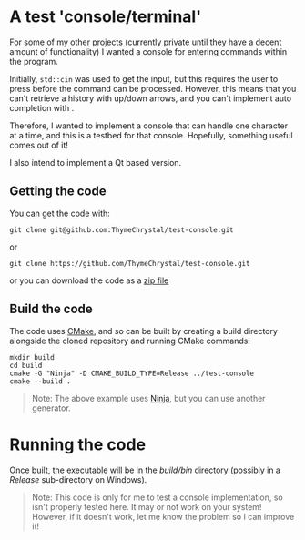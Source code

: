 # A test 'console/terminal'
For some of my other projects (currently private until they have a decent amount of functionality) I wanted a console for entering commands within the program.

Initially, `std::cin` was used to get the input, but this requires the user to press *<Enter>* before the command can be processed. However, this means that you can't retrieve a history with up/down arrows, and you can't implement auto completion with *<Tab>*.
  
Therefore, I wanted to implement a console that can handle one character at a time, and this is a testbed for that console. Hopefully, something useful comes out of it!
  
I also intend to implement a Qt based version.
  
## Getting the code
You can get the code with:
```
git clone git@github.com:ThymeChrystal/test-console.git
```
or
```
git clone https://github.com/ThymeChrystal/test-console.git
```
or you can download the code as a [zip file](https://github.com/ThymeChrystal/test-console/archive/refs/heads/main.zip)
  
## Build the code
The code uses [CMake](https://cmake.org/), and so can be built by creating a build directory alongside the cloned repository and running CMake commands:
```
mkdir build
cd build
cmake -G "Ninja" -D CMAKE_BUILD_TYPE=Release ../test-console
cmake --build .
```
> Note: The above example uses [Ninja](https://ninja-build.org/), but you can use another generator.
 
# Running the code
Once built, the executable will be in the *build/bin* directory (possibly in a *Release* sub-directory on Windows).
  
> Note: This code is only for me to test a console implementation, so isn't properly tested here. It may or not work on your system! However, if it doesn't work, let me know the problem so I can improve it!
